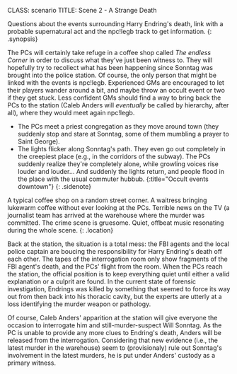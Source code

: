 CLASS: scenario
TITLE: Scene 2 - A Strange Death

Questions about the events surrounding Harry Endring's death, link with a
probable supernatural act and the npc!legb track to get information.
{: .synopsis}

The PCs will certainly take refuge in a coffee shop called _The endless
Corner_ in order to discuss what they've just been witness to. They will
hopefully try to recollect what has been happening since Sonntag was
brought into the police station. Of course, the only person that might
be linked with the events is npc!legb. Experienced GMs are encouraged
to let their players wander around a bit, and maybe throw an occult
event or two if they get stuck. Less confident GMs should find a way to
bring back the PCs to the station (Caleb Anders will _eventually_ be
called by hierarchy, after all), where they would meet again npc!legb.

- The PCs meet a priest congregation as they move around town (they
  suddenly stop and stare at Sonntag, some of them mumbling a prayer to
  Saint George).
- The lights flicker along Sonntag's path. They even go out completely
  in the creepiest place (e.g., in the corridors of the subway). The PCs
  suddenly realize they're completely alone, while growling voices
  rise louder and louder... And suddenly the lights return, and people
  flood in the place with the usual commuter hubbub.
{:title="Occult events downtown"}
{: .sidenote}

A typical coffee shop on a random street corner. A waitress bringing
lukewarm coffee without ever looking at the PCs. Terrible news on the TV
(a journalist team has arrived at the warehouse where the murder was
committed. The crime scene is gruesome. Quiet, offbeat music resonating
during the whole scene.
{: .location}

Back at the station, the situation is a total mess: the FBI agents and
the local police captain are boucing the responsibility for Harry
Endring's death off each other. The tapes of the interrogation room only
show fragments of the FBI agent's death, and the PCs' flight from the
room. When the PCs reach the station, the official position is to keep
everything quiet until either a valid explanation or a culprit are
found. In the current state of forensic investigation, Endrings was
killed by something that seemed to force its way out from then back into
his thoracic cavity, but the experts are utterly at a loss identifying
the murder weapon or pathology.

Of course, Caleb Anders' apparition at the station will give everyone
the occasion to interrogate him and still-murder-suspect Will Sonntag.
As the PC is unable to provide any more clues to Endring's death, Anders
will be released from the interrogation. Considering that new evidence
(i.e., the latest murder in the warehouse) seem to (provisionaly) rule
out Sonntag's involvement in the latest murders, he is put under Anders'
custody as a primary witness.
